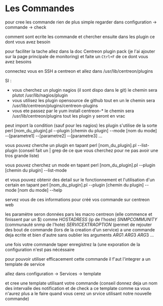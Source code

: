 # Les Commandes 

pour cree les commande rien de plus simple regarder dans configuration -> commande -> check

comment sont ecrite les commande et chercher ensuite dans les plugin ce dont vous avez besoin

pour faciliter la tache allez dans la doc Centreon plugin pack (je l'ai ajouter sur la page principale de monitoring) et faite un `Ctrl+F` de ce dont vous avez besoins

connectez vous en SSH a centreon et allez dans /usr/lib/centreon/plugins

SI :
+ vous cherchez un plugin nagios (il sont dispo dans le git) le chemin sera plutot /usr/lib/nagios/plugin 
+ vous utilisez les plugin opensource de github tout en un le chemin sera /usr/lib/centreon/plugins/centreon-plugins
+ vous ete passez par le yum install centreon-* le chemin sera /usr/lib/centreon/plugins tout les plugin y seront en vrac

peut import la condition (sauf pour les nagios) les plugin s'utilise de la sorte
perl [nom_du_plugin].pl --plugin [chemin du plugin] --mode [nom du mode] --[parametre1] --[parametre2] --[parametre3] ...

vous pouvez cherche un plugin en tapant
perl [nom_du_plugin].pl --list-plugin
(conseil fait un | grep de ce que vous cherchez pour ne pas avoir une tros grande liste)

vous pouvez cherchez un mode en tapant 
perl [nom_du_plugin].pl --plugin [chemin du plugin] --list-mode

et vous pouvez obtenir des detail sur le fonctionnement et l'utilisation d'un certain en tapant
perl [nom_du_plugin].pl --plugin [chemin du plugin] --mode [nom du mode] --help

servez vous de ces informations pour créé vos commande sur centreon web

les paramètre seron données pars les macro centreon (elle commence et finissent par un $) comme 
$HOSTADRESS$ (ip de l'hoste)
$SNMPCOMMUNITY$ (communauté snmp de l'hote)
$SERVICEXTRAOPTION$ (permet de rejouter des bout de commande (lors de la creation d'un service) a une commande deja ecrite
et bien d'autre
sans oublier les arguments
$ARG1$ $ARG3$ $ARG3$ ...

une fois votre commande taper enregistrez la (une exporation de la configuration n'est pas nécéssaire

pour pouvoir utiliser efficacement cette commande il f'aut l'integrer a un template de service

allez dans configuration -> Services -> template

et cree une template utilisant votre commande (conseil donnez deja un nom des intervalle des notification et de check a ce template comme sa vous n'aurez plus a le faire quand vous cerez un srvice utilisant notre nouvelle commande)
